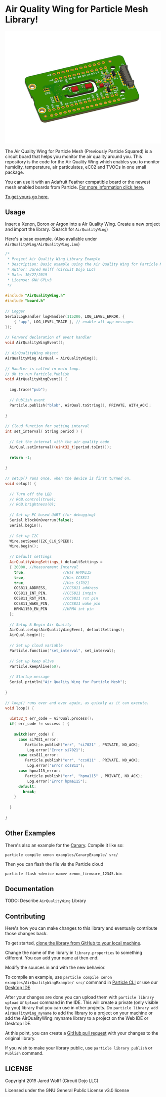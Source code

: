 # Air Quality Wing for Particle Mesh Library!

![Render](images/render.png)

The Air Quality Wing for Particle Mesh (Previously Particle Squared) is a circuit board that helps you monitor the air quality around you. This repository is the code for the Air Quality Wing which enables you to monitor humidity, temperature, air particulates, eC02 and TVOCs in one small package.

You can use it with an Adafruit Feather compatible board or the newest mesh enabled boards from Particle. [For more information click here.](https://www.jaredwolff.com/particle-squared-air-quality-sensor/)

[To get yours go here.](https://www.jaredwolff.com/store/air-quality-wing/)

## Usage

Insert a Xenon, Boron or Argon into a Air Quality Wing. Create a new project and import the library. (Search for `AirQualityWing`)

Here's a base example. (Also available under `AirQualityWing/AirQualityWing.ino`)

```c++
/*
 * Project Air Quality Wing Library Example
 * Description: Basic example using the Air Quality Wing for Particle Mesh
 * Author: Jared Wolff (Circuit Dojo LLC)
 * Date: 10/27/2019
 * License: GNU GPLv3
 */

#include "AirQualityWing.h"
#include "board.h"

// Logger
SerialLogHandler logHandler(115200, LOG_LEVEL_ERROR, {
    { "app", LOG_LEVEL_TRACE }, // enable all app messages
});

// Forward declaration of event handler
void AirQualityWingEvent();

// AirQualityWing object
AirQualityWing AirQual = AirQualityWing();

// Handler is called in main loop.
// Ok to run Particle.Publish
void AirQualityWingEvent() {

  Log.trace("pub");

  // Publish event
  Particle.publish("blob", AirQual.toString(), PRIVATE, WITH_ACK);

}

// Cloud function for setting interval
int set_interval( String period ) {

  // Set the interval with the air quality code
  AirQual.setInterval((uint32_t)period.toInt());

  return -1;

}

// setup() runs once, when the device is first turned on.
void setup() {

  // Turn off the LED
  // RGB.control(true);
  // RGB.brightness(0);

  // Set up PC based UART (for debugging)
  Serial.blockOnOverrun(false);
  Serial.begin();

  // Set up I2C
  Wire.setSpeed(I2C_CLK_SPEED);
  Wire.begin();

  // Default settings
  AirQualityWingSettings_t defaultSettings =
  { 20000, //Measurement Interval
    true,                 //Has HPMA115
    true,                 //Has CCS811
    true,                 //Has Si7021
    CCS811_ADDRESS,       //CCS811 address
    CCS811_INT_PIN,       //CCS811 intpin
    CCS811_RST_PIN,       //CCS811 rst pin
    CCS811_WAKE_PIN,      //CCS811 wake pin
    HPMA1150_EN_PIN       //HPMA int pin
  };

  // Setup & Begin Air Quality
  AirQual.setup(AirQualityWingEvent, defaultSettings);
  AirQual.begin();

  // Set up cloud variable
  Particle.function("set_interval", set_interval);

  // Set up keep alive
  Particle.keepAlive(60);

  // Startup message
  Serial.println("Air Quality Wing for Particle Mesh");

}

// loop() runs over and over again, as quickly as it can execute.
void loop() {

  uint32_t err_code = AirQual.process();
  if( err_code != success ) {

    switch(err_code) {
      case si7021_error:
         Particle.publish("err", "si7021" , PRIVATE, NO_ACK);
          Log.error("Error si7021");
      case ccs811_error:
         Particle.publish("err", "ccs811" , PRIVATE, NO_ACK);
          Log.error("Error ccs811");
      case hpma115_error:
         Particle.publish("err", "hpma115" , PRIVATE, NO_ACK);
          Log.error("Error hpma115");
      default:
        break;
    }

  }

}
```

## Other Examples

There's also an example for the [Canary](https://www.hackster.io/jaredwolff/the-canary-a-portable-air-quality-monitor-99a1f4). Compile it like so:

```
particle compile xenon examples/CanaryExample/ src/
```

Then you can flash the file via the Particle cloud

```
particle flash <device name> xenon_firmware_12345.bin
```

## Documentation

TODO: Describe `AirQualityWing` Library

## Contributing

Here's how you can make changes to this library and eventually contribute those changes back.

To get started, [clone the library from GitHub to your local machine](https://help.github.com/articles/cloning-a-repository/).

Change the name of the library in `library.properties` to something different. You can add your name at then end.

Modify the sources in <src> and <examples> with the new behavior.

To compile an example, use `particle compile xenon examples/AirQualityWingExample/ src/` command in [Particle CLI](https://docs.particle.io/guide/tools-and-features/cli#update-your-device-remotely) or use our [Desktop IDE](https://docs.particle.io/guide/tools-and-features/dev/#compiling-code).

After your changes are done you can upload them with `particle library upload` or `Upload` command in the IDE. This will create a private (only visible by you) library that you can use in other projects. Do `particle library add AirQualityWing_myname` to add the library to a project on your machine or add the AirQualityWing_myname library to a project on the Web IDE or Desktop IDE.

At this point, you can create a [GitHub pull request](https://help.github.com/articles/about-pull-requests/) with your changes to the original library.

If you wish to make your library public, use `particle library publish` or `Publish` command.

## LICENSE
Copyright 2019 Jared Wolff (Circuit Dojo LLC)

Licensed under the GNU General Public License v3.0 license
